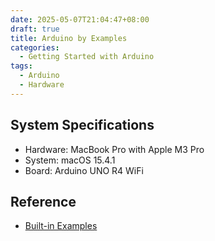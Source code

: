 ```yaml
---
date: 2025-05-07T21:04:47+08:00
draft: true
title: Arduino by Examples
categories: 
  - Getting Started with Arduino
tags:
  - Arduino
  - Hardware 
---
```


## System Specifications
* Hardware: MacBook Pro with Apple M3 Pro
* System: macOS 15.4.1
* Board: Arduino UNO R4 WiFi


## 


## Reference
* [Built-in Examples](https://docs.arduino.cc/built-in-examples/)

